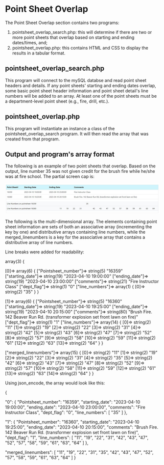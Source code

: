 # Point Sheet Overlap
The Point Sheet Overlap section contains two programs:
1. pointsheet_overlap_search.php: this will determine if there are two or more point sheets that overlap based on starting and ending dates/times, and;
2. pointsheet_overlap.php: this contains HTML and CSS to display the results in a tabular format.

## pointsheet_overlap_search.php
This program will connect to the mySQL databse and read point sheet headers and details. If any point sheets' starting and ending dates overlap, some basic point sheet header information and point sheet detail's line numbers will be added to an array. At least one of the point sheets must be a department-level point sheet (e.g., fire, drill, etc.). 

## pointsheet_overlap.php
This program will instantiate an instance a class of the pointsheet_overlap_search program. It will then read the array that was created from that program.

## Output and program's array format
The following is an example of two point sheets that overlap. Based on the output, line number 35 was not given credit for the brush fire while he/she was at fire school. The partial screen cap is:


![Screen cap of point sheet overlap screen](./Example_output.JPG)


The following is the multi-dimensional array. The elements containing point sheet information are sets of both an associative array (incrementing the key by one) and distributive arrays containing line numbers, while the merged_linenumbers is a key for the associative array that contains a distributive array of line numbers.

Line breaks were added for readability:

array(3) {

[0]=> array(6) { ["Pointsheet_number"]=> string(5) "16359" ["starting_date"]=> string(19) "2023-04-10 19:00:00" ["ending_date"]=> string(19) "2023-04-10 23:00:00" ["comments"]=> string(21) "Fire Instructor Class" ["dept_flag"]=> string(1) "0" ["line_numbers"]=> array(1) { [0]=> string(2) "35" } }

[1]=> array(6) { ["Pointsheet_number"]=> string(5) "16360" ["starting_date"]=> string(19) "2023-04-10 19:25:00" ["ending_date"]=> string(19) "2023-04-10 20:15:00" ["comments"]=> string(80) "Brush Fire. 142 Beaver Run Rd. (transformer explosion set front lawn on fire)" ["dept_flag"]=> string(1) "1" ["line_numbers"]=> array(14) { [0]=> string(2) "11" [1]=> string(2) "19" [2]=> string(2) "22" [3]=> string(2) "31" [4]=> string(2) "42" [5]=> string(2) "43" [6]=> string(2) "47" [7]=> string(2) "52" [8]=> string(2) "57" [9]=> string(2) "58" [10]=> string(2) "59" [11]=> string(2) "61" [12]=> string(2) "63" [13]=> string(2) "64" } }

["merged_linenumbers"]=> array(15) { [0]=> string(2) "11" [1]=> string(2) "19" [2]=> string(2) "22" [3]=> string(2) "31" [4]=> string(2) "35" [5]=> string(2) "42" [6]=> string(2) "43" [7]=> string(2) "47" [8]=> string(2) "52" [9]=> string(2) "57" [10]=> string(2) "58" [11]=> string(2) "59" [12]=> string(2) "61" [13]=> string(2) "63" [14]=> string(2) "64" } }


Using json_encode, the array would look like this:

{

  "0": {
    "Pointsheet_number": "16359",
    "starting_date": "2023-04-10 19:00:00",
    "ending_date": "2023-04-10 23:00:00",
    "comments": "Fire Instructor Class",
    "dept_flag": "0",
    "line_numbers": [
      "35"
    ]
  },

  "1": {
    "Pointsheet_number": "16360",
    "starting_date": "2023-04-10 19:25:00",
    "ending_date": "2023-04-10 20:15:00",
    "comments": "Brush Fire. 142 Beaver Run Rd. (transformer explosion set front lawn on fire)",
    "dept_flag": "1",
    "line_numbers": [
      "11",
      "19",
      "22",
      "31",
      "42",
      "43",
      "47",
      "52",
      "57",
      "58",
      "59",
      "61",
      "63",
      "64"
    ]
  },

  "merged_linenumbers": [
    "11",
    "19",
    "22",
    "31",
    "35",
    "42",
    "43",
    "47",
    "52",
    "57",
    "58",
    "59",
    "61",
    "63",
    "64"
  ]
}